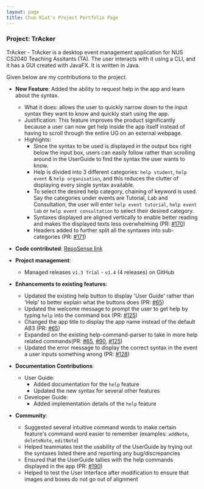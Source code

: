 ```yaml
---
layout: page
title: Chun Kiat's Project Portfolio Page
---
```


### Project: TrAcker

TrAcker - TrAcker is a desktop event management application for NUS CS2040 Teaching Assitants (TA). The user interacts with it using a CLI, and it has a GUI created with JavaFX. It is written in Java.

Given below are my contributions to the project.

* **New Feature**: Added the ability to request help in the app and learn about the syntax.
  * What it does: allows the user to quickly narrow down to the input syntax they want to know and quickly start using the app.
  * Justification: This feature improves the product significantly because a user can now get help inside the app itself instead of having to scroll through the entire UG on an external webpage.
  * Highlights: 
    * Since the syntax to be used is displayed in the output box right below the input box, users can easily follow rather than scrolling around in the UserGuide to find the syntax the user wants to know. 
    * Help is divided into 3 different categories: `help student`, `help event`  & `help organisation`, and this reduces the clutter of displaying every single syntax available.
    * To select the desired help category, chaining of keyword is used. Say the categories under events are Tutorial, Lab and Consultation, the user will enter `help event tutorial`, `help event lab` or `help event consultation` to select their desired category.
    * Syntaxes displayed are aligned vertically to enable better reading and makes the displayed texts less overwhelming (PR: [\#170](https://github.com/AY2223S2-CS2103-F11-1/tp/pull/170))
    * Headers added to further split all the syntaxes into sub-categories (PR: [\#171](https://github.com/AY2223S2-CS2103-F11-1/tp/pull/171))

* **Code contributed**: [RepoSense link](https://nus-cs2103-ay2223s2.github.io/tp-dashboard/?search=&sort=groupTitle&sortWithin=title&timeframe=commit&mergegroup=&groupSelect=groupByRepos&breakdown=true&checkedFileTypes=docs~functional-code~test-code~other&since=2023-02-17&tabOpen=true&tabType=authorship&zFR=false&tabAuthor=nerdyboy98&tabRepo=AY2223S2-CS2103-F11-1%2Ftp%5Bmaster%5D&authorshipIsMergeGroup=false&authorshipFileTypes=docs~functional-code~test-code&authorshipIsBinaryFileTypeChecked=false&authorshipIsIgnoredFilesChecked=false)

* **Project management**:
  * Managed releases `v1.3 Trial` - `v1.4` (4 releases) on GitHub

* **Enhancements to existing features**:
  * Updated the existing help button to display 'User Guide' rather than 'Help' to better explain what the buttons does (PR: [\#65](https://github.com/AY2223S2-CS2103-F11-1/tp/pull/65))
  * Updated the welcome message to prompt the user to get help by typing `help` into the command box (PR: [\#125](https://github.com/AY2223S2-CS2103-F11-1/tp/pull/125))
  * Changed the app title to display the app name instead of the default AB3 (PR: [\#65](https://github.com/AY2223S2-CS2103-F11-1/tp/pull/65))
  * Expanded on the existing help-command-parser to take in more help related commands(PR: [\#65](https://github.com/AY2223S2-CS2103-F11-1/tp/pull/65), [\#90](https://github.com/AY2223S2-CS2103-F11-1/tp/pull/90), [\#125](https://github.com/AY2223S2-CS2103-F11-1/tp/pull/125))
  * Updated the error message to display the correct syntax in the event a user inputs something wrong (PR: [\#128](https://github.com/AY2223S2-CS2103-F11-1/tp/pull/128))
* **Documentation Contributions**:
  * User Guide:
    * Added documentation for the `help` feature
    * Updated the new syntax for several other features
  * Developer Guide:
    * Added implementation details of the `help` feature

* **Community**:
  * Suggested several intuitive command words to make certain feature's command word easier to remember (examples: `addNote`, `deleteNote`, `editNote`)
  * Helped teammates test the usability of the UserGuide by trying out the syntaxes listed there and reporting any bug/discrepancies
  * Ensured that the UserGuide tallies with the help commands displayed in the app (PR: [\#190](https://github.com/AY2223S2-CS2103-F11-1/tp/pull/190))
  * Helped to test the User Interface after modification to ensure that images and boxes do not go out of alignment


